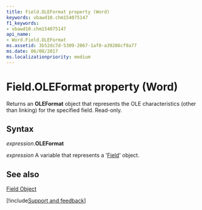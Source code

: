 ```yaml
---
title: Field.OLEFormat property (Word)
keywords: vbawd10.chm154075147
f1_keywords:
- vbawd10.chm154075147
api_name:
- Word.Field.OLEFormat
ms.assetid: 3b52dc7d-5309-2067-1af0-a39286cf9a77
ms.date: 06/08/2017
ms.localizationpriority: medium
---
```



# Field.OLEFormat property (Word)

Returns an **OLEFormat** object that represents the OLE characteristics (other than linking) for the specified field. Read-only.


## Syntax

_expression_.**OLEFormat**

_expression_ A variable that represents a '[Field](Word.Field.md)' object.


## See also


[Field Object](Word.Field.md)

[!include[Support and feedback](~/includes/feedback-boilerplate.md)]